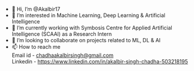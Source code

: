 - 👋 Hi, I’m @Akalbir17
- 👀 I’m interested in Machine Learning, Deep Learning & Artificial Intelligence
- 🌱 I’m currently working with Symbosis Centre for Applied Artificial Intelligence (SCAAI) as a Research Intern
- 💞️ I’m looking to collaborate on projects related to ML, DL & AI
- 📫 How to reach me  <br> Email id - chadhaakalbirsingh@gmail.com <br> Linkedin - https://www.linkedin.com/in/akalbir-singh-chadha-503218195

<!---
Akalbir17/Akalbir17 is a ✨ special ✨ repository because its `README.md` (this file) appears on your GitHub profile.
You can click the Preview link to take a look at your changes.
--->

